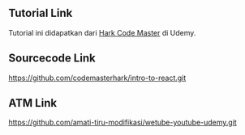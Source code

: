 ## Tutorial Link

Tutorial ini didapatkan dari [Hark Code Master](https://www.udemy.com/share/1049fI2@Pm1gfUtjc1QPc0JKC3pxfT5H/) di Udemy.

## Sourcecode Link

https://github.com/codemasterhark/intro-to-react.git

## ATM Link

https://github.com/amati-tiru-modifikasi/wetube-youtube-udemy.git
